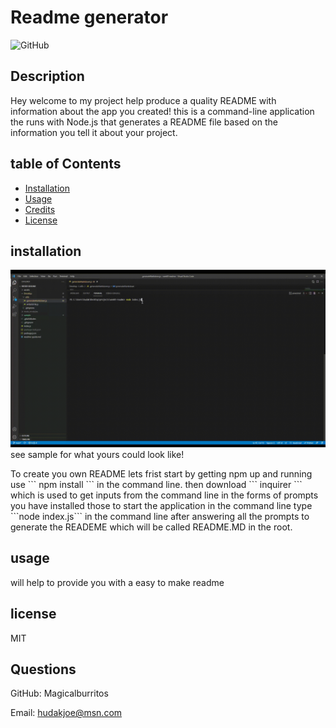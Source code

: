 # Readme generator

![GitHub](https://img.shields.io/github/license/Magicalburritos/week9-readme)

## Description

Hey welcome to my project help produce a quality README with information about the app you created!
this is a command-line application the runs with Node.js that generates a README file based on the information you tell it about your project.

## table of Contents

- [Installation](#installation)
- [Usage](#usage)
- [Credits](#credits)
- [License](#license)

## installation

![Gif demo of README-generator](readme-demo.gif)
see sample for what yours could look like!

To create you own README lets frist start by getting npm up and running use
\`\`\`
npm install
\`\`\`
in the command line.
then download
\`\`\`
inquirer
\`\`\`
which is used to get inputs from the command line in the forms of prompts
you have installed those to start the application
in the command line type \`\`\`node index.js\`\`\` in the command line
after answering all the prompts to generate the READEME which will be called README.MD in the root.

## usage

will help to provide you with a easy to make readme

## license

MIT

## Questions

GitHub: Magicalburritos

Email: hudakjoe@msn.com

